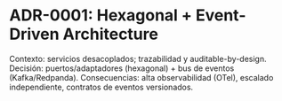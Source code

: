 
# ADR-0001: Hexagonal + Event-Driven Architecture
Contexto: servicios desacoplados; trazabilidad y auditable-by-design.
Decisión: puertos/adaptadores (hexagonal) + bus de eventos (Kafka/Redpanda).
Consecuencias: alta observabilidad (OTel), escalado independiente, contratos de eventos versionados.
